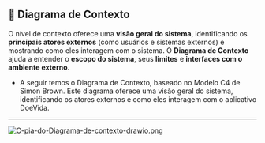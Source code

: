 ## 📌  Diagrama de Contexto

O nível de contexto oferece uma **visão geral do sistema**, identificando os **principais atores externos** (como usuários e sistemas externos) e mostrando como eles interagem com o sistema. O **Diagrama de Contexto** ajuda a entender o **escopo do sistema**, seus **limites** e **interfaces com o ambiente externo**.
- A seguir temos o Diagrama de Contexto, baseado no Modelo C4 de Simon Brown. Este diagrama oferece uma visão geral do sistema, identificando os atores externos e como eles interagem com o aplicativo DoeVida. 
---
[![C-pia-do-Diagrama-de-contexto-drawio.png](https://i.postimg.cc/Qx9SNhz7/C-pia-do-Diagrama-de-contexto-drawio.png)](https://postimg.cc/KRbtJSxc)
